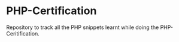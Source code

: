# PHP-Certification
Repository to track all the PHP snippets learnt while doing the PHP-Ceritification.
